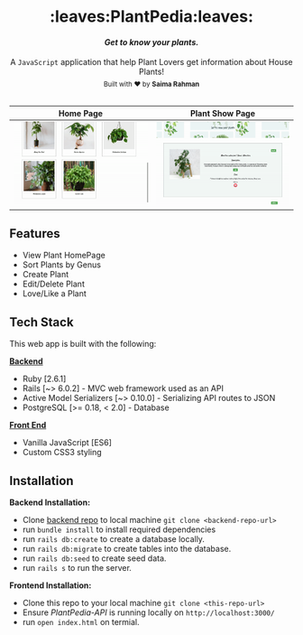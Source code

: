 <h1 align="center">:leaves:PlantPedia:leaves:</h1>
<em><h4 align="center"> Get to know your plants. </h4></em>

<div align="center">
  A <code>JavaScript</code> application that help Plant Lovers get information about House Plants!
</div>

<div align="center">
  <sub>Built with ♥ by
    <b>Saima Rahman</b>
  </sub>
</div>

<br/>


Home Page          |  Plant Show Page
:-------------------------:|:-------------------------:
![](plant1.gif)  |  ![](p2.gif)

## Features 
- View Plant HomePage
- Sort Plants by Genus
- Create Plant 
- Edit/Delete Plant 
- Love/Like a Plant

## Tech Stack
This web app is built with the following:

**[Backend](https://github.com/saimaar/PlantPedia-API)**
- Ruby [2.6.1]
- Rails [~> 6.0.2] - MVC web framework used as an API
- Active Model Serializers [~> 0.10.0] - Serializing API routes to JSON
- PostgreSQL [>= 0.18, < 2.0] - Database

**[Front End](https://github.com/saimaar/PlantPedia-FrontEnd)**
- Vanilla JavaScript [ES6]
- Custom CSS3 styling 

## Installation

**Backend Installation:**

- Clone [backend repo](https://github.com/saimaar/PlantPedia-API) to local machine `git clone <backend-repo-url>`
- run `bundle install` to install required dependencies
- run `rails db:create` to create a database locally.
- run `rails db:migrate` to create tables into the database.
- run `rails db:seed` to create seed data.
- run `rails s` to run the server. 

**Frontend Installation:** 

- Clone this repo to your local machine `git clone <this-repo-url>`
- Ensure *PlantPedia-API* is running locally on `http://localhost:3000/`
- run `open index.html` on termial.
